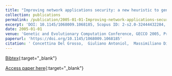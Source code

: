 ```yaml
---
title: "Improving network applications security: a new heuristic to generate stress testing data"
collection: publications
permalink: /publication/2005-01-01-Improving-network-applications-security-a-new-heuristic-to-generate-stress-testing-data
excerpt: 'DOI: 10.1145/1068009.1068185, Scopus ID: 2-s2.0-32444432284, Cited by: 34'
date: 2005-01-01
venue: 'Genetic and Evolutionary Computation Conference, GECCO 2005, Proceedings, Washington DC, USA, June 25-29, 2005'
paperurl: 'https://doi.org/10.1145/1068009.1068185'
citation: ' Concettina Del Grosso,  Giuliano Antoniol,  Massimiliano Di Penta,  Philippe Galinier,  Ettore Merlo, &quot;Improving network applications security: a new heuristic to generate stress testing data.&quot; Genetic and Evolutionary Computation Conference, GECCO 2005, Proceedings, Washington DC, USA, June 25-29, 2005, 2005.'
---
```

[Bibtex](https://dblp.org/rec/bib/conf/gecco/GrossoAPGM05){:target="_blank"}

[Access paper here](https://doi.org/10.1145/1068009.1068185){:target="_blank"}
